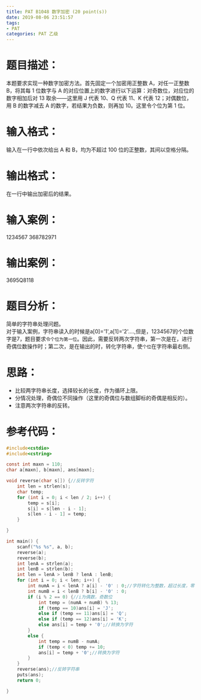 ```yaml
---
title: PAT B1048 数字加密 (20 point(s))
date: 2019-08-06 23:51:57
tags:
- PAT
categories: PAT 乙级
---
```

# 题目描述：
本题要求实现一种数字加密方法。首先固定一个加密用正整数 A，对任一正整数 B，将其每 1 位数字与 A 的对应位置上的数字进行以下运算：对奇数位，对应位的数字相加后对 13 取余——这里用 J 代表 10、Q 代表 11、K 代表 12；对偶数位，用 B 的数字减去 A 的数字，若结果为负数，则再加 10。这里令个位为第 1 位。
# 输入格式：
输入在一行中依次给出 A 和 B，均为不超过 100 位的正整数，其间以空格分隔。
# 输出格式：
在一行中输出加密后的结果。
# 输入案例：
1234567 368782971
# 输出案例：
3695Q8118
# 题目分析：
简单的字符串处理问题。<br/>
对于输入案例，字符串读入的时候是a[0]='1',a[1]='2'....,但是，1234567的个位数字是7，题目要求`令个位为第一位`。因此，需要反转两次字符串，第一次是在，进行奇偶位数操作时；第二次，是在输出的时，转化字符串，使`个位`在字符串最右侧。
# 思路：
- 比较两字符串长度，选择较长的长度，作为循环上限。
- 分情况处理，奇偶位不同操作（这里的奇偶位与数组脚标的奇偶是相反的）。
- 注意两次字符串的反转。

# 参考代码：
``` c
#include<cstdio>
#include<cstring>

const int maxn = 110;
char a[maxn], b[maxn], ans[maxn];

void reverse(char s[]) {//反转字符
	int len = strlen(s);
	char temp;
	for (int i = 0; i < len / 2; i++) {
		temp = s[i];
		s[i] = s[len - i - 1];
		s[len - i - 1] = temp;
	}

}

int main() {
	scanf("%s %s", a, b);
	reverse(a);
	reverse(b);
	int lenA = strlen(a);
	int lenB = strlen(b);
	int len = lenA > lenB ? lenA : lenB;
	for (int i = 0; i < len; i++) {
		int numA = i < lenA ? a[i] - '0' : 0;//字符转化为整数，超过长度，零来补位
		int numB = i < lenB ? b[i] - '0' : 0;
		if (i % 2 == 0) {//i为偶数，奇数位
			int temp = (numA + numB) % 13;
			if (temp == 10)ans[i] = 'J';
			else if (temp == 11)ans[i] = 'Q';
			else if (temp == 12)ans[i] = 'K';
			else ans[i] = temp + '0';//转换为字符
		}
		else {
			int temp = numB - numA;
			if (temp < 0) temp += 10;
			ans[i] = temp + '0';//转换为字符
		}		
	}
	reverse(ans);//反转字符串
	puts(ans);
	return 0;

}
```